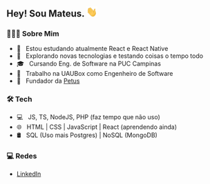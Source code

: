 <h2> Hey! Sou Mateus. <img src="https://github.com/mateustozoni/mateustozoni/blob/main/Hi.gif" width="25"></h2>

<h3> 👨🏻‍💻 Sobre Mim </h3>

- 🔭 &nbsp; Estou estudando atualmente React e React Native
- 🤔 &nbsp; Explorando novas tecnologias e testando coisas o tempo todo
- 🎓 &nbsp; Cursando Eng. de Software na PUC Campinas
- 💼 &nbsp; Trabalho na UAUBox como Engenheiro de Software
- 💼 &nbsp; Fundador da <a href="https://petus.app/">Petus</a>

<h3>🛠 Tech</h3>

- 💻 &nbsp; JS, TS, NodeJS, PHP (faz tempo que não uso)
- 🌐 &nbsp; HTML | CSS | JavaScript | React (aprendendo ainda)
- 🛢 &nbsp; SQL (Uso mais Postgres) | NoSQL (MongoDB)

<h3>💻 Redes</h3>

 - [LinkedIn](https://www.linkedin.com/in/mateus-tozoni-229b8b145/)
